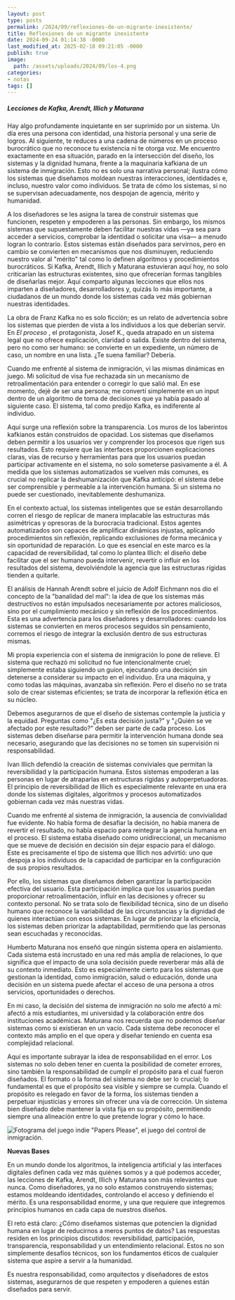 ```yaml
---
layout: post
type: posts
permalink: /2024/09/reflexiones-de-un-migrante-inexistente/
title: Reflexiones de un migrante inexistente
date: 2024-09-24 01:14:38 -0000
last_modified_at: 2025-02-18 09:21:05 -0000
publish: true
image:
  path: /assets/uploads/2024/09/los-4.png
categories:
- notas
tags: []
---
```

##### Lecciones de Kafka, Arendt, Illich y Maturana

Hay algo profundamente inquietante en ser suprimido por un sistema. Un día eres una persona con identidad, una historia personal y una serie de logros. Al siguiente, te reduces a una cadena de números en un proceso burocrático que no reconoce tu existencia ni te otorga voz. Me encuentro exactamente en esa situación, parado en la intersección del diseño, los sistemas y la dignidad humana, frente a la maquinaria kafkiana de un sistema de inmigración. Esto no es solo una narrativa personal; ilustra cómo los sistemas que diseñamos moldean nuestras interacciones, identidades e, incluso, nuestro valor como individuos. Se trata de cómo los sistemas, si no se supervisan adecuadamente, nos despojan de agencia, mérito y humanidad.

A los diseñadores se les asigna la tarea de construir sistemas que funcionen, respeten y empoderen a las personas. Sin embargo, los mismos sistemas que supuestamente deben facilitar nuestras vidas —ya sea para acceder a servicios, comprobar la identidad o solicitar una visa— a menudo logran lo contrario. Estos sistemas están diseñados para servirnos, pero en cambio se convierten en mecanismos que nos disminuyen, reduciendo nuestro valor al "mérito" tal como lo definen algoritmos y procedimientos burocráticos. Si Kafka, Arendt, Illich y Maturana estuvieran aquí hoy, no solo criticarían las estructuras existentes, sino que ofrecerían formas tangibles de diseñarlas mejor. Aquí comparto algunas lecciones que ellos nos imparten a diseñadores, desarrolladores y, quizás lo más importante, a ciudadanos de un mundo donde los sistemas cada vez más gobiernan nuestras identidades.

La obra de Franz Kafka no es solo ficción; es un relato de advertencia sobre los sistemas que pierden de vista a los individuos a los que deberían servir. En _El proceso_ , el protagonista, Josef K., queda atrapado en un sistema legal que no ofrece explicación, claridad o salida. Existe dentro del sistema, pero no como ser humano: se convierte en un expediente, un número de caso, un nombre en una lista. ¿Te suena familiar? Debería.

Cuando me enfrenté al sistema de inmigración, vi las mismas dinámicas en juego. Mi solicitud de visa fue rechazada sin un mecanismo de retroalimentación para entender o corregir lo que salió mal. En ese momento, dejé de ser una persona; me convertí simplemente en un input dentro de un algoritmo de toma de decisiones que ya había pasado al siguiente caso. El sistema, tal como predijo Kafka, es indiferente al individuo.

Aquí surge una reflexión sobre la transparencia. Los muros de los laberintos kafkianos están construidos de opacidad. Los sistemas que diseñamos deben permitir a los usuarios ver y comprender los procesos que rigen sus resultados. Esto requiere que las interfaces proporcionen explicaciones claras, vías de recurso y herramientas para que los usuarios puedan participar activamente en el sistema, no solo someterse pasivamente a él. A medida que los sistemas automatizados se vuelven más comunes, es crucial no replicar la deshumanización que Kafka anticipó: el sistema debe ser comprensible y permeable a la intervención humana. Si un sistema no puede ser cuestionado, inevitablemente deshumaniza.

En el contexto actual, los sistemas inteligentes que se están desarrollando corren el riesgo de replicar de manera implacable las estructuras más asimétricas y opresoras de la burocracia tradicional. Estos agentes automatizados son capaces de amplificar dinámicas injustas, aplicando procedimientos sin reflexión, replicando exclusiones de forma mecánica y sin oportunidad de reparación. Lo que es esencial en este marco es la capacidad de reversibilidad, tal como lo plantea Illich: el diseño debe facilitar que el ser humano pueda intervenir, revertir o influir en los resultados del sistema, devolviéndole la agencia que las estructuras rígidas tienden a quitarle.

El análisis de Hannah Arendt sobre el juicio de Adolf Eichmann nos dio el concepto de la "banalidad del mal": la idea de que los sistemas más destructivos no están impulsados necesariamente por actores maliciosos, sino por el cumplimiento mecánico y sin reflexión de los procedimientos. Esta es una advertencia para los diseñadores y desarrolladores: cuando los sistemas se convierten en meros procesos seguidos sin pensamiento, corremos el riesgo de integrar la exclusión dentro de sus estructuras mismas.

Mi propia experiencia con el sistema de inmigración lo pone de relieve. El sistema que rechazó mi solicitud no fue intencionalmente cruel; simplemente estaba siguiendo un guion, ejecutando una decisión sin detenerse a considerar su impacto en el individuo. Era una máquina, y como todas las máquinas, avanzaba sin reflexión. Pero el diseño no se trata solo de crear sistemas eficientes; se trata de incorporar la reflexión ética en su núcleo. 

Debemos asegurarnos de que el diseño de sistemas contemple la justicia y la equidad. Preguntas como "¿Es esta decisión justa?" y "¿Quién se ve afectado por este resultado?" deben ser parte de cada proceso. Los sistemas deben diseñarse para permitir la intervención humana donde sea necesario, asegurando que las decisiones no se tomen sin supervisión ni responsabilidad.

Ivan Illich defendió la creación de sistemas conviviales que permitan la reversibilidad y la participación humana. Estos sistemas empoderan a las personas en lugar de atraparlas en estructuras rígidas y autoperpetuadoras. El principio de reversibilidad de Illich es especialmente relevante en una era donde los sistemas digitales, algoritmos y procesos automatizados gobiernan cada vez más nuestras vidas.

Cuando me enfrenté al sistema de inmigración, la ausencia de convivialidad fue evidente. No había forma de desafiar la decisión, no había manera de revertir el resultado, no había espacio para reintegrar la agencia humana en el proceso. El sistema estaba diseñado como unidireccional, un mecanismo que se mueve de decisión en decisión sin dejar espacio para el diálogo. Este es precisamente el tipo de sistema que Illich nos advirtió: uno que despoja a los individuos de la capacidad de participar en la configuración de sus propios resultados.

Por ello, los sistemas que diseñamos deben garantizar la participación efectiva del usuario. Esta participación implica que los usuarios puedan proporcionar retroalimentación, influir en las decisiones y ofrecer su contexto personal. No se trata solo de flexibilidad técnica, sino de un diseño humano que reconoce la variabilidad de las circunstancias y la dignidad de quienes interactúan con esos sistemas. En lugar de priorizar la eficiencia, los sistemas deben priorizar la adaptabilidad, permitiendo que las personas sean escuchadas y reconocidas.

Humberto Maturana nos enseñó que ningún sistema opera en aislamiento. Cada sistema está incrustado en una red más amplia de relaciones, lo que significa que el impacto de una sola decisión puede reverberar más allá de su contexto inmediato. Esto es especialmente cierto para los sistemas que gestionan la identidad, como inmigración, salud o educación, donde una decisión en un sistema puede afectar el acceso de una persona a otros servicios, oportunidades o derechos.

En mi caso, la decisión del sistema de inmigración no solo me afectó a mí: afectó a mis estudiantes, mi universidad y la colaboración entre dos instituciones académicas. Maturana nos recuerda que no podemos diseñar sistemas como si existieran en un vacío. Cada sistema debe reconocer el contexto más amplio en el que opera y diseñar teniendo en cuenta esa complejidad relacional.

Aquí es importante subrayar la idea de responsabilidad en el error. Los sistemas no solo deben tener en cuenta la posibilidad de cometer errores, sino también la responsabilidad de cumplir el propósito para el cual fueron diseñados. El formato o la forma del sistema no debe ser lo crucial; lo fundamental es que el propósito sea visible y siempre se cumpla. Cuando el propósito es relegado en favor de la forma, los sistemas tienden a perpetuar injusticias y errores sin ofrecer una vía de corrección. Un sistema bien diseñado debe mantener la vista fija en su propósito, permitiendo siempre una alineación entre lo que pretende lograr y cómo lo hace.

![Fotograma del juego indie "Papers Please", el juego del control de inmigración.](/assets/wp-content/uploads/2024/09/papers-please.png)

**Nuevas Bases**

En un mundo donde los algoritmos, la inteligencia artificial y las interfaces digitales definen cada vez más quiénes somos y a qué podemos acceder, las lecciones de Kafka, Arendt, Illich y Maturana son más relevantes que nunca. Como diseñadores, ya no solo estamos construyendo sistemas; estamos moldeando identidades, controlando el acceso y definiendo el mérito. Es una responsabilidad enorme, y una que requiere que integremos principios humanos en cada capa de nuestros diseños.

El reto está claro: ¿Cómo diseñamos sistemas que potencien la dignidad humana en lugar de reducirnos a meros puntos de datos? Las respuestas residen en los principios discutidos: reversibilidad, participación, transparencia, responsabilidad y un entendimiento relacional. Estos no son simplemente desafíos técnicos, son los fundamentos éticos de cualquier sistema que aspire a servir a la humanidad.

Es nuestra responsabilidad, como arquitectos y diseñadores de estos sistemas, asegurarnos de que respeten y empoderen a quienes están diseñados para servir.
